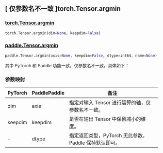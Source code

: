 ## [ 仅参数名不一致 ]torch.Tensor.argmin

### [torch.Tensor.argmin](https://pytorch.org/docs/stable/generated/torch.Tensor.argmin.html)

```python
torch.Tensor.argmin(dim=None, keepdim=False)
```

### [paddle.Tensor.argmin](https://www.paddlepaddle.org.cn/documentation/docs/zh/develop/api/paddle/Tensor_cn.html#argmin-axis-none-keepdim-false-dtype-int64-name-none)

```python
paddle.Tensor.argmin(axis=None, keepdim=False, dtype=int64, name=None)
```

其中 PyTorch 和 Paddle 功能一致，仅参数名不一致，具体如下：

### 参数映射

| PyTorch | PaddlePaddle | 备注                               |
| ------- | ------------ | ------------------                 |
| dim     | axis         | 指定对输入 Tensor 进行运算的轴，仅参数名不一致。  |
| keepdim | keepdim      | 是否在输出 Tensor 中保留减小的维度。 |
| -       | dtype        | 指定返回类型，PyTorch 无此参数，Paddle 保持默认即可。 |
